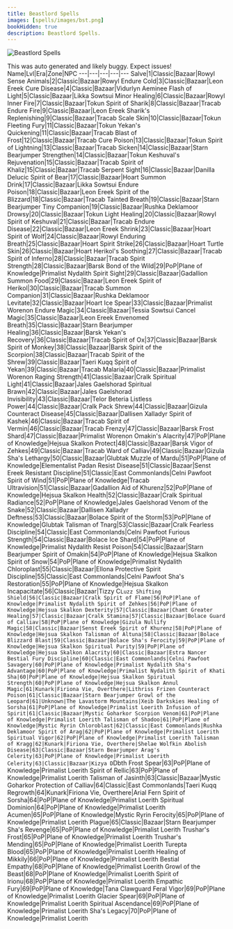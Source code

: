 ```yaml
---
title: Beastlord Spells
images: [spells/images/bst.png]
bookHidden: true
description: Beastlord Spells.
---
```

![Beastlord Spells](/images/spells-and-abilities/bst-banner.png)

This was auto generated and likely buggy. Expect issues!
Name|Lvl|Era|Zone|NPC
---|---|---|---|---
Salve|1|Classic|Bazaar|Rowyl
Sense Animals|2|Classic|Bazaar|Rowyl
Endure Cold|3|Classic|Bazaar|Leon Ereek
Cure Disease|4|Classic|Bazaar|Vidurlyn Aeminee
Flash of Light|5|Classic|Bazaar|Likka Sowtsui
Minor Healing|6|Classic|Bazaar|Rowyl
Inner Fire|7|Classic|Bazaar|Tokun
Spirit of Sharik|8|Classic|Bazaar|Tracab
Endure Fire|9|Classic|Bazaar|Leon Ereek
Sharik's Replenishing|9|Classic|Bazaar|Tracab
Scale Skin|10|Classic|Bazaar|Tokun
Fleeting Fury|11|Classic|Bazaar|Tokun
Yekan's Quickening|11|Classic|Bazaar|Tracab
Blast of Frost|12|Classic|Bazaar|Tracab
Cure Poison|13|Classic|Bazaar|Tokun
Spirit of Lightning|13|Classic|Bazaar|Tracab
Sicken|14|Classic|Bazaar|Starn Bearjumper
Strengthen|14|Classic|Bazaar|Tokun
Keshuval's Rejuvenation|15|Classic|Bazaar|Tracab
Spirit of Khaliz|15|Classic|Bazaar|Tracab
Serpent Sight|16|Classic|Bazaar|Danilla Delucic
Spirit of Bear|17|Classic|Bazaar|Hoart
Summon Drink|17|Classic|Bazaar|Likka Sowtsui
Endure Poison|18|Classic|Bazaar|Leon Ereek
Spirit of the Blizzard|18|Classic|Bazaar|Tracab
Tainted Breath|19|Classic|Bazaar|Starn Bearjumper
Tiny Companion|19|Classic|Bazaar|Rushka Deklamoor
Drowsy|20|Classic|Bazaar|Tokun
Light Healing|20|Classic|Bazaar|Rowyl
Spirit of Keshuval|21|Classic|Bazaar|Tracab
Endure Disease|22|Classic|Bazaar|Leon Ereek
Shrink|23|Classic|Bazaar|Hoart
Spirit of Wolf|24|Classic|Bazaar|Rowyl
Enduring Breath|25|Classic|Bazaar|Hoart
Spirit Strike|26|Classic|Bazaar|Hoart
Turtle Skin|26|Classic|Bazaar|Hoart
Herikol's Soothing|27|Classic|Bazaar|Tracab
Spirit of Inferno|28|Classic|Bazaar|Tracab
Spirit Strength|28|Classic|Bazaar|Barsk
Bond of the Wild|29|PoP|Plane of Knowledge|Primalist Nydalith
Spirit Sight|29|Classic|Bazaar|Gadallion
Summon Food|29|Classic|Bazaar|Leon Ereek
Spirit of Herikol|30|Classic|Bazaar|Tracab
Summon Companion|31|Classic|Bazaar|Rushka Deklamoor
Levitate|32|Classic|Bazaar|Hoart
Ice Spear|33|Classic|Bazaar|Primalist Worenon
Endure Magic|34|Classic|Bazaar|Tessia Sowtsui
Cancel Magic|35|Classic|Bazaar|Leon Ereek
Envenomed Breath|35|Classic|Bazaar|Starn Bearjumper
Healing|36|Classic|Bazaar|Barsk
Yekan's Recovery|36|Classic|Bazaar|Tracab
Spirit of Ox|37|Classic|Bazaar|Barsk
Spirit of Monkey|38|Classic|Bazaar|Barsk
Spirit of the Scorpion|38|Classic|Bazaar|Tracab
Spirit of the Shrew|39|Classic|Bazaar|Taeri Kuqq
Spirit of Yekan|39|Classic|Bazaar|Tracab
Malaria|40|Classic|Bazaar|Primalist Worenon
Raging Strength|41|Classic|Bazaar|Cralk
Spiritual Light|41|Classic|Bazaar|Jales Gaelshorad
Spiritual Brawn|42|Classic|Bazaar|Jales Gaelshorad
Invisibility|43|Classic|Bazaar|Telor Beteria
Listless Power|44|Classic|Bazaar|Cralk
Pack Shrew|44|Classic|Bazaar|Gizula
Counteract Disease|45|Classic|Bazaar|Dallisen Xalladyr
Spirit of Kashek|46|Classic|Bazaar|Tracab
Spirit of Vermin|46|Classic|Bazaar|Tracab
Frenzy|47|Classic|Bazaar|Barsk
Frost Shard|47|Classic|Bazaar|Primalist Worenon
Omakin's Alacrity|47|PoP|Plane of Knowledge|Hejsua Skalkon
Protect|48|Classic|Bazaar|Barsk
Vigor of Zehkes|49|Classic|Bazaar|Tracab
Ward of Calliav|49|Classic|Bazaar|Gizula
Sha's Lethargy|50|Classic|Bazaar|Glubtak
Muzzle of Mardu|51|PoP|Plane of Knowledge|Elementalist Padan
Resist Disease|51|Classic|Bazaar|Senst Ereek
Resistant Discipline|51|Classic|East Commonlands|Celni Pawfoot
Spirit of Wind|51|PoP|Plane of Knowledge|Tracab
Ultravision|51|Classic|Bazaar|Gadallion
Aid of Khurenz|52|PoP|Plane of Knowledge|Hejsua Skalkon
Health|52|Classic|Bazaar|Cralk
Spiritual Radiance|52|PoP|Plane of Knowledge|Jales Gaelshorad
Venom of the Snake|52|Classic|Bazaar|Dallisen Xalladyr
Deftness|53|Classic|Bazaar|Bolace
Spirit of the Storm|53|PoP|Plane of Knowledge|Glubtak
Talisman of Tnarg|53|Classic|Bazaar|Cralk
Fearless Discipline|54|Classic|East Commonlands|Celni Pawfoot
Furious Strength|54|Classic|Bazaar|Bolace
Ice Shard|54|PoP|Plane of Knowledge|Primalist Nydalith
Resist Poison|54|Classic|Bazaar|Starn Bearjumper
Spirit of Omakin|54|PoP|Plane of Knowledge|Hejsua Skalkon
Spirit of Snow|54|PoP|Plane of Knowledge|Primalist Nydalith
Chloroplast|55|Classic|Bazaar|Ellona
Protective Spirit Discipline|55|Classic|East Commonlands|Celni Pawfoot
Sha's Restoration|55|PoP|Plane of Knowledge|Hejsua Skalkon
Incapacitate|56|Classic|Bazaar|Tizzy C`Luzz
Shifting Shield|56|Classic|Bazaar|Cralk
Spirit of Flame|56|PoP|Plane of Knowledge|Primalist Nydalith
Spirit of Zehkes|56|PoP|Plane of Knowledge|Hejsua Skalkon
Dexterity|57|Classic|Bazaar|Chamt
Greater Healing|57|Classic|Bazaar|Cralk
Stamina|57|Classic|Bazaar|Bolace
Guard of Calliav|58|PoP|Plane of Knowledge|Gizula
Nullify Magic|58|Classic|Bazaar|Senst Ereek
Spirit of Khurenz|58|PoP|Plane of Knowledge|Hejsua Skalkon
Talisman of Altuna|58|Classic|Bazaar|Bolace
Blizzard Blast|59|Classic|Bazaar|Bolace
Sha's Ferocity|59|PoP|Plane of Knowledge|Hejsua Skalkon
Spiritual Purity|59|PoP|Plane of Knowledge|Hejsua Skalkon
Alacrity|60|Classic|Bazaar|Estra Nancer
Bestial Fury Discipline|60|Classic|East Commonlands|Celni Pawfoot
Savagery|60|PoP|Plane of Knowledge|Primalist Nydalith
Sha's Advantage|60|PoP|Plane of Knowledge|Primalist Nydalith
Spirit of Khati Sha|60|PoP|Plane of Knowledge|Hejsua Skalkon
Spiritual Strength|60|PoP|Plane of Knowledge|Hejsua Skalkon
Annul Magic|61|Kunark|Firiona Vie, Overthere|Lithriss Frizen
Counteract Poison|61|Classic|Bazaar|Starn Bearjumper
Growl of the Leopard|61|Unknown|The Lavastorm Mountains|Xeib Darkskies
Healing of Sorsha|61|PoP|Plane of Knowledge|Primalist Loerith
Infusion of Spirit|61|Classic|Bazaar|Mystic Goharkor
Scorpion Venom|61|PoP|Plane of Knowledge|Primalist Loerith
Talisman of Shadoo|61|PoP|Plane of Knowledge|Mystic Ryrin
Chloroblast|62|Classic|East Commonlands|Rushka Deklamoor
Spirit of Arag|62|PoP|Plane of Knowledge|Primalist Loerith
Spiritual Vigor|62|PoP|Plane of Knowledge|Primalist Loerith
Talisman of Kragg|62|Kunark|Firiona Vie, Overthere|Shelae Wolfkin
Abolish Disease|63|Classic|Bazaar|Starn Bearjumper
Arag's Celerity|63|PoP|Plane of Knowledge|Primalist Loerith
Celerity|63|Classic|Bazaar|Kizya D`Dbth
Frost Spear|63|PoP|Plane of Knowledge|Primalist Loerith
Spirit of Rellic|63|PoP|Plane of Knowledge|Primalist Loerith
Talisman of Jasinth|63|Classic|Bazaar|Mystic Goharkor
Protection of Calliav|64|Classic|East Commonlands|Taeri Kuqq
Regrowth|64|Kunark|Firiona Vie, Overthere|Arial Fern
Spirit of Sorsha|64|PoP|Plane of Knowledge|Primalist Loerith
Spiritual Dominion|64|PoP|Plane of Knowledge|Primalist Loerith
Acumen|65|PoP|Plane of Knowledge|Mystic Ryrin
Ferocity|65|PoP|Plane of Knowledge|Primalist Loerith
Plague|65|Classic|Bazaar|Starn Bearjumper
Sha's Revenge|65|PoP|Plane of Knowledge|Primalist Loerith
Trushar's Frost|65|PoP|Plane of Knowledge|Primalist Loerith
Trushar's Mending|65|PoP|Plane of Knowledge|Primalist Loerith
Turepta Blood|65|PoP|Plane of Knowledge|Primalist Loerith
Healing of Mikkily|66|PoP|Plane of Knowledge|Primalist Loerith
Bestial Empathy|68|PoP|Plane of Knowledge|Primalist Loerith
Growl of the Beast|68|PoP|Plane of Knowledge|Primalist Loerith
Spirit of Irionu|68|PoP|Plane of Knowledge|Primalist Loerith
Empathic Fury|69|PoP|Plane of Knowledge|Tana Clawguard
Feral Vigor|69|PoP|Plane of Knowledge|Primalist Loerith
Glacier Spear|69|PoP|Plane of Knowledge|Primalist Loerith
Spiritual Ascendance|69|PoP|Plane of Knowledge|Primalist Loerith
Sha's Legacy|70|PoP|Plane of Knowledge|Primalist Loerith
